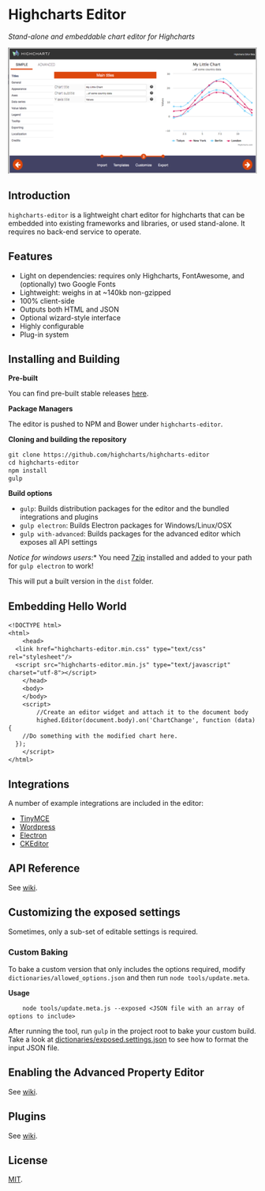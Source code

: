 Highcharts Editor
===

*Stand-alone and embeddable chart editor for Highcharts*

![screenshots/customize.png](screenshots/customize.png)

## Introduction

`highcharts-editor` is a lightweight chart editor for highcharts that can be embedded into existing frameworks and libraries, or used stand-alone.
It requires no back-end service to operate.

## Features
	
  * Light on dependencies: requires only Highcharts, FontAwesome, and (optionally) two Google Fonts
  * Lightweight: weighs in at ~140kb non-gzipped
  * 100% client-side
  * Outputs both HTML and JSON
  * Optional wizard-style interface
  * Highly configurable
  * Plug-in system

## Installing and Building

**Pre-built**

You can find pre-built stable releases [here](https://github.com/highcharts/highcharts-editor/releases).

**Package Managers**

The editor is pushed to NPM and Bower under `highcharts-editor`.

**Cloning and building the repository**

	git clone https://github.com/highcharts/highcharts-editor
	cd highcharts-editor
	npm install
	gulp

**Build options**
  * `gulp`: Builds distribution packages for the editor and the bundled integrations and plugins
  * `gulp electron`: Builds Electron packages for Windows/Linux/OSX
  * `gulp with-advanced`: Builds packages for the advanced editor which exposes all API settings

*Notice for windows users:** You need [7zip](http://www.7-zip.org/) installed and added to your path for `gulp electron` to work!

This will put a built version in the `dist` folder.

## Embedding Hello World

	<!DOCTYPE html>
	<html>
		<head>
      <link href="highcharts-editor.min.css" type="text/css" rel="stylesheet"/>
      <script src="highcharts-editor.min.js" type="text/javascript" charset="utf-8"></script>
		</head>
		<body>
		</body>
		<script>
			//Create an editor widget and attach it to the document body      
			highed.Editor(document.body).on('ChartChange', function (data) {
        //Do something with the modified chart here.
      });
		</script>
	</html>

## Integrations

A number of example integrations are included in the editor:
  * [TinyMCE](https://github.com/highcharts/highcharts-editor/wiki/TinyMCE)
  * [Wordpress](https://github.com/highcharts/highcharts-editor/wiki/Wordpress)
  * [Electron](https://github.com/highcharts/highcharts-editor/wiki/Native-OSX-Windows-Linux)
  * [CKEditor](https://github.com/highcharts/highcharts-editor/wiki/CKEditor)

## API Reference

See [wiki](https://github.com/highcharts/highcharts-editor/wiki/API).

## Customizing the exposed settings

Sometimes, only a sub-set of editable settings is required. 

### Custom Baking

To bake a custom version that only includes the options required, modify `dictionaries/allowed_options.json` and then run
 `node tools/update.meta`.

**Usage**
        
        node tools/update.meta.js --exposed <JSON file with an array of options to include>

After running the tool, run `gulp` in the project root to bake your custom build.
Take a look at [dictionaries/exposed.settings.json](dictionaries/exposed.settings.json) to see how to format the input JSON file. 

## Enabling the Advanced Property Editor

See [wiki](https://github.com/highcharts/highcharts-editor/wiki/Enable-Advanced-Customization).

## Plugins

See [wiki](https://github.com/highcharts/highcharts-editor/wiki/Plugins).

## License

[MIT](LICENSE).

